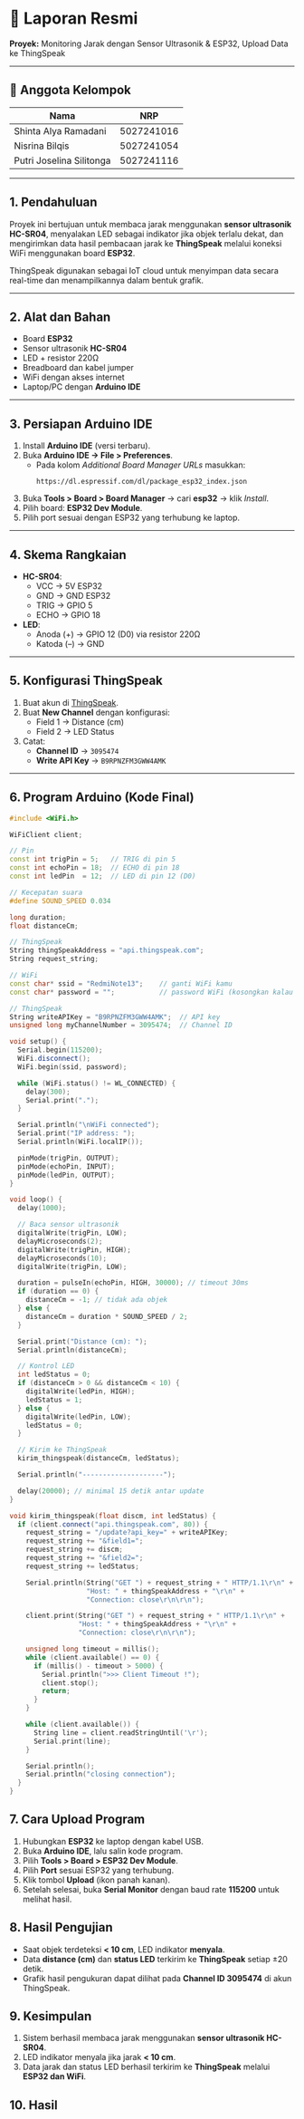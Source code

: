 # 📑 Laporan Resmi
**Proyek:** Monitoring Jarak dengan Sensor Ultrasonik & ESP32, Upload Data ke ThingSpeak  

---

## 👥 Anggota Kelompok
| Nama                     | NRP        |
|---------------------------|------------|
| Shinta Alya Ramadani      | 5027241016 |
| Nisrina Bilqis            | 5027241054 |
| Putri Joselina Silitonga  | 5027241116 |

---

## 1. Pendahuluan
Proyek ini bertujuan untuk membaca jarak menggunakan **sensor ultrasonik HC-SR04**, menyalakan LED sebagai indikator jika objek terlalu dekat, dan mengirimkan data hasil pembacaan jarak ke **ThingSpeak** melalui koneksi WiFi menggunakan board **ESP32**.  

ThingSpeak digunakan sebagai IoT cloud untuk menyimpan data secara real-time dan menampilkannya dalam bentuk grafik.  

---

## 2. Alat dan Bahan
- Board **ESP32**  
- Sensor ultrasonik **HC-SR04**  
- LED + resistor 220Ω  
- Breadboard dan kabel jumper  
- WiFi dengan akses internet  
- Laptop/PC dengan **Arduino IDE**  

---

## 3. Persiapan Arduino IDE
1. Install **Arduino IDE** (versi terbaru).  
2. Buka **Arduino IDE → File > Preferences**.  
   - Pada kolom *Additional Board Manager URLs* masukkan:  
     ```
     https://dl.espressif.com/dl/package_esp32_index.json
     ```
3. Buka **Tools > Board > Board Manager** → cari **esp32** → klik *Install*.  
4. Pilih board: **ESP32 Dev Module**.  
5. Pilih port sesuai dengan ESP32 yang terhubung ke laptop.  

---

## 4. Skema Rangkaian
- **HC-SR04**:  
  - VCC → 5V ESP32  
  - GND → GND ESP32  
  - TRIG → GPIO 5  
  - ECHO → GPIO 18  
- **LED**:  
  - Anoda (+) → GPIO 12 (D0) via resistor 220Ω  
  - Katoda (–) → GND  

---

## 5. Konfigurasi ThingSpeak
1. Buat akun di [ThingSpeak](https://thingspeak.com).  
2. Buat **New Channel** dengan konfigurasi:  
   - Field 1 → Distance (cm)  
   - Field 2 → LED Status  
3. Catat:  
   - **Channel ID** → `3095474`  
   - **Write API Key** → `B9RPNZFM3GWW4AMK`  

---

## 6. Program Arduino (Kode Final)

```cpp
#include <WiFi.h>

WiFiClient client;

// Pin
const int trigPin = 5;   // TRIG di pin 5
const int echoPin = 18;  // ECHO di pin 18
const int ledPin  = 12;  // LED di pin 12 (D0)

// Kecepatan suara
#define SOUND_SPEED 0.034

long duration;
float distanceCm;

// ThingSpeak
String thingSpeakAddress = "api.thingspeak.com";
String request_string;

// WiFi
const char* ssid = "RedmiNote13";    // ganti WiFi kamu
const char* password = "";           // password WiFi (kosongkan kalau tidak ada)

// ThingSpeak
String writeAPIKey = "B9RPNZFM3GWW4AMK";  // API key
unsigned long myChannelNumber = 3095474;  // Channel ID

void setup() {
  Serial.begin(115200);
  WiFi.disconnect();
  WiFi.begin(ssid, password);

  while (WiFi.status() != WL_CONNECTED) {
    delay(300);
    Serial.print(".");
  }

  Serial.println("\nWiFi connected");
  Serial.print("IP address: ");
  Serial.println(WiFi.localIP());

  pinMode(trigPin, OUTPUT); 
  pinMode(echoPin, INPUT);  
  pinMode(ledPin, OUTPUT);
}

void loop() {
  delay(1000);

  // Baca sensor ultrasonik
  digitalWrite(trigPin, LOW);
  delayMicroseconds(2);
  digitalWrite(trigPin, HIGH);
  delayMicroseconds(10);
  digitalWrite(trigPin, LOW);

  duration = pulseIn(echoPin, HIGH, 30000); // timeout 30ms
  if (duration == 0) {
    distanceCm = -1; // tidak ada objek
  } else {
    distanceCm = duration * SOUND_SPEED / 2;
  }

  Serial.print("Distance (cm): ");
  Serial.println(distanceCm);

  // Kontrol LED
  int ledStatus = 0;
  if (distanceCm > 0 && distanceCm < 10) {
    digitalWrite(ledPin, HIGH);
    ledStatus = 1;
  } else {
    digitalWrite(ledPin, LOW);
    ledStatus = 0;
  }

  // Kirim ke ThingSpeak
  kirim_thingspeak(distanceCm, ledStatus);

  Serial.println("--------------------");

  delay(20000); // minimal 15 detik antar update
}

void kirim_thingspeak(float discm, int ledStatus) {
  if (client.connect("api.thingspeak.com", 80)) {
    request_string = "/update?api_key=" + writeAPIKey;
    request_string += "&field1=";
    request_string += discm;
    request_string += "&field2=";
    request_string += ledStatus;

    Serial.println(String("GET ") + request_string + " HTTP/1.1\r\n" +
                   "Host: " + thingSpeakAddress + "\r\n" +
                   "Connection: close\r\n\r\n");

    client.print(String("GET ") + request_string + " HTTP/1.1\r\n" +
                 "Host: " + thingSpeakAddress + "\r\n" +
                 "Connection: close\r\n\r\n");

    unsigned long timeout = millis();
    while (client.available() == 0) {
      if (millis() - timeout > 5000) {
        Serial.println(">>> Client Timeout !");
        client.stop();
        return;
      }
    }

    while (client.available()) {
      String line = client.readStringUntil('\r');
      Serial.print(line);
    }

    Serial.println();
    Serial.println("closing connection");
  }
}
```
## 7. Cara Upload Program
1. Hubungkan **ESP32** ke laptop dengan kabel USB.  
2. Buka **Arduino IDE**, lalu salin kode program.  
3. Pilih **Tools > Board > ESP32 Dev Module**.  
4. Pilih **Port** sesuai ESP32 yang terhubung.  
5. Klik tombol **Upload** (ikon panah kanan).  
6. Setelah selesai, buka **Serial Monitor** dengan baud rate **115200** untuk melihat hasil.  



## 8. Hasil Pengujian
- Saat objek terdeteksi **< 10 cm**, LED indikator **menyala**.  
- Data **distance (cm)** dan **status LED** terkirim ke **ThingSpeak** setiap ±20 detik.  
- Grafik hasil pengukuran dapat dilihat pada **Channel ID 3095474** di akun ThingSpeak.  



## 9. Kesimpulan
1. Sistem berhasil membaca jarak menggunakan **sensor ultrasonik HC-SR04**.  
2. LED indikator menyala jika jarak **< 10 cm**.  
3. Data jarak dan status LED berhasil terkirim ke **ThingSpeak** melalui **ESP32 dan WiFi**.


## 10. Hasil



